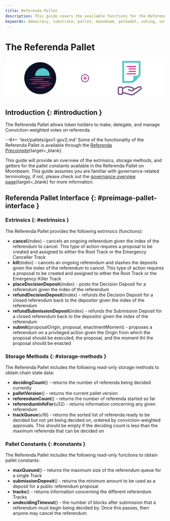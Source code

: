 ```yaml
---
title: Referenda Pallet
description: This guide covers the available functions for the Referenda Pallet on Moonbeam, of which are used to view and submit data related to on-chain referenda
keywords: democracy, substrate, pallet, moonbeam, polkadot, voting, vote, referenda
---
```


# The Referenda Pallet

![Referenda Moonbeam Banner](/images/builders/pallets-precompiles/pallets/referenda-banner.png)

## Introduction {: #introduction }

The Referenda Pallet allows token holders to make, delegate, and manage Conviction-weighted votes on referenda. 

--8<-- 'text/pallets/gov1-gov2.md'
Some of the functionality of the Referenda Pallet is available through the [Referenda Precompile](/builders/pallets-precompiles/precompiles/referenda){target=_blank}. 

This guide will provide an overview of the extrinsics, storage methods, and getters for the pallet constants available in the Referenda Pallet on Moonbeam. This guide assumes you are familiar with governance-related terminology, if not, please check out the [governance overview page](/learn/features/governance/#opengov){target=_blank} for more information.

## Referenda Pallet Interface {: #preimage-pallet-interface }

### Extrinsics {: #extrinsics }

The Referenda Pallet provides the following extrinsics (functions):

- **cancel**(index) - cancels an ongoing referendum given the index of the referendum to cancel. This type of action requires a proposal to be created and assigned to either the Root Track or the Emergency Canceller Track
- **kill**(index) - cancels an ongoing referendum and slashes the deposits given the index of the referendum to cancel. This type of action requires a proposal to be created and assigned to either the Root Track or the Emergency Killer Track
- **placeDecisionDeposit**(index) - posts the Decision Deposit for a referendum given the index of the referendum
- **refundDecisionDeposit**(index) - refunds the Decision Deposit for a closed referendum back to the depositor given the index of the referendum
- **refundSubmissionDeposit**(index) - refunds the Submission Deposit for a closed referendum back to the depositor given the index of the referendum
- **submit**(proposalOrigin, proposal, enactmentMoment) - proposes a referendum on a privileged action given the Origin from which the proposal should be executed, the proposal, and the moment tht the proposal should be enacted

### Storage Methods {: #storage-methods }

The Referenda Pallet includes the following read-only storage methods to obtain chain state data:

- **decidingCount**() - returns the number of referenda being decided currently
- **palletVersion**() - returns the current pallet version
- **referendumCount**() - returns the number of referenda started so far
- **referendumInfoFor**(u32) - returns information concerning any given referendum
- **trackQueue**(u16) - returns the sorted list of referenda ready to be decided but not yet being decided on, ordered by conviction-weighted approvals. This should be empty if the deciding count is less than the maximum referenda that can be decided on

### Pallet Constants {: #constants }

The Referenda Pallet includes the following read-only functions to obtain pallet constants:

- **maxQueued**() - returns the maximum size of the referendum queue for a single Track
- **submissionDeposit**() - returns the minimum amount to be used as a deposit for a public referendum proposal 
- **tracks**() - returns information concerning the different referendum Tracks
- **undecidingTimeout**() - the number of blocks after submission that a referendum must begin being decided by. Once this passes, then anyone may cancel the referendum